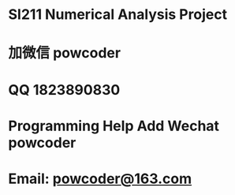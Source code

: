# SI211 Numerical Analysis Project
# 加微信 powcoder

# QQ 1823890830

# Programming Help Add Wechat powcoder

# Email: powcoder@163.com

